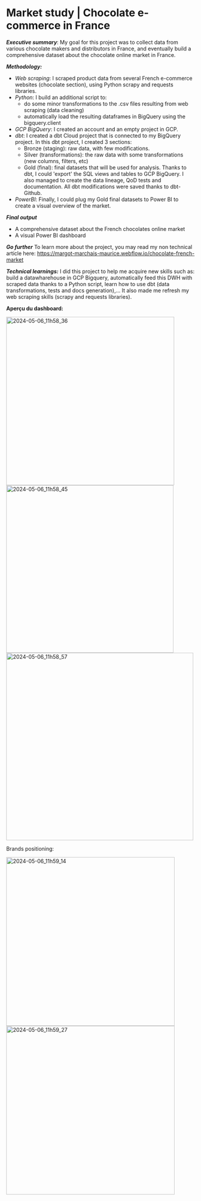 # Market study | Chocolate e-commerce in France


*<b>Executive summary</b>*: My goal for this project was to collect data from various chocolate 
makers and distributors in France, and eventually build a comprehensive dataset about the chocolate online market in France.

*<b>Methodology:</b>*
- *Web scraping*: I scraped product data from several French e-commerce websites (chocolate section), using Python scrapy and requests libraries.
- *Python*: I build an additional script to: 
    - do some minor transformations to the .csv files resulting from web scraping (data cleaning)
    - automatically load the resulting dataframes in BigQuery using the bigquery.client
- *GCP BigQuery*: I created an account and an empty project in GCP.
- *dbt*: I created a dbt Cloud project that is connected to my BigQuery project. In this dbt project, I created 3 sections:
    - Bronze (staging): raw data, with few modifications.
    - Silver (transformations): the raw data with some transformations (new columns, filters, etc)
    - Gold (final): final datasets that will be used for analysis.
      Thanks to dbt, I could 'export' the SQL views and tables to GCP BigQuery. I also managed to create the data lineage, QoD tests and documentation. All dbt modifications were saved thanks to dbt-Github.
- *PowerBI*: Finally, I could plug my Gold final datasets to Power BI to create a visual overview of the market.

*<b>Final output</b>*
- A comprehensive dataset about the French chocolates online market
- A visual Power BI dashboard

*<b>Go further</b>*
To learn more about the project, you may read my non technical article here: https://margot-marchais-maurice.webflow.io/chocolate-french-market

*<b>Technical learnings:</b>* I did this project to help me acquire new skills such as:
build a datawharehouse in GCP Bigquery, automatically feed this DWH with scraped data thanks to a Python script, 
learn how to use dbt (data transformations, tests and docs generation),... It also made me refresh my web scraping skills (scrapy and requests libraries).

<b>Aperçu du dashboard:</b>

<img width="449" alt="2024-05-06_11h58_36" src="https://github.com/MargotMarchais/Chocolate-e-commerce/assets/116331323/8afef720-91af-49b1-bdbd-2d606fff29b1">
<img width="447" alt="2024-05-06_11h58_45" src="https://github.com/MargotMarchais/Chocolate-e-commerce/assets/116331323/d09f8884-0728-45a4-a6f6-54ff96ddae48">
<img width="500" alt="2024-05-06_11h58_57" src="https://github.com/MargotMarchais/Chocolate-e-commerce/assets/116331323/2bdadbc2-88af-4f72-8cd0-0616c18d71af">


Brands positioning:

<img width="450" alt="2024-05-06_11h59_14" src="https://github.com/MargotMarchais/Chocolate-e-commerce/assets/116331323/a64c3114-77d7-468d-82bf-efdb50b8a90b">
<img width="450" alt="2024-05-06_11h59_27" src="https://github.com/MargotMarchais/Chocolate-e-commerce/assets/116331323/49dbc481-3ce8-4508-86c2-2d33599c6fef">


